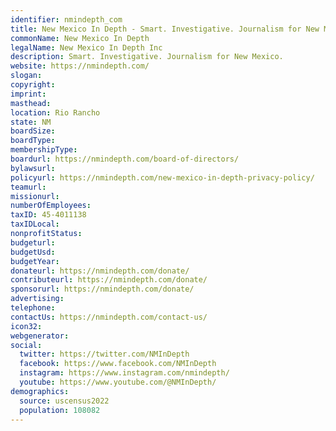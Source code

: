 ```yaml
---
identifier: nmindepth_com
title: New Mexico In Depth - Smart. Investigative. Journalism for New Mexico.
commonName: New Mexico In Depth
legalName: New Mexico In Depth Inc
description: Smart. Investigative. Journalism for New Mexico.
website: https://nmindepth.com/
slogan:
copyright:
imprint:
masthead:
location: Rio Rancho
state: NM
boardSize:
boardType:
membershipType:
boardurl: https://nmindepth.com/board-of-directors/
bylawsurl:
policyurl: https://nmindepth.com/new-mexico-in-depth-privacy-policy/
teamurl:
missionurl:
numberOfEmployees:
taxID: 45-4011138
taxIDLocal:
nonprofitStatus:
budgeturl:
budgetUsd:
budgetYear:
donateurl: https://nmindepth.com/donate/
contributeurl: https://nmindepth.com/donate/
sponsorurl: https://nmindepth.com/donate/
advertising:
telephone:
contactUs: https://nmindepth.com/contact-us/
icon32:
webgenerator:
social:
  twitter: https://twitter.com/NMInDepth
  facebook: https://www.facebook.com/NMInDepth
  instagram: https://www.instagram.com/nmindepth/
  youtube: https://www.youtube.com/@NMInDepth/
demographics:
  source: uscensus2022
  population: 108082
---
```

